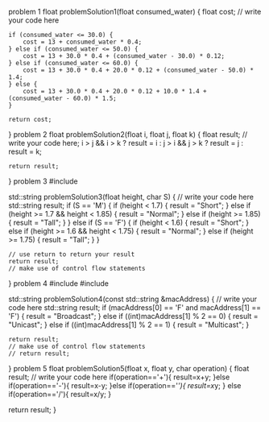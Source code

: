 problem 1
float problemSolution1(float consumed_water) {
    float cost;
    // write your code here

    if (consumed_water <= 30.0) {
        cost = 13 + consumed_water * 0.4;
    } else if (consumed_water <= 50.0) {
        cost = 13 + 30.0 * 0.4 + (consumed_water - 30.0) * 0.12;
    } else if (consumed_water <= 60.0) {
        cost = 13 + 30.0 * 0.4 + 20.0 * 0.12 + (consumed_water - 50.0) * 1.4;
    } else {
        cost = 13 + 30.0 * 0.4 + 20.0 * 0.12 + 10.0 * 1.4 + (consumed_water - 60.0) * 1.5;
    }

    return cost;
}
problem 2
float problemSolution2(float i, float j, float k) {
    float result;
    // write your code here;
    i > j && i > k ? result = i : j > i && j > k ? result = j : result = k;

    return result;
}
problem 3 
#include <string>

std::string problemSolution3(float height, char S) {
    // write your code here
    std::string result;
    if (S == 'M') {
        if (height < 1.7) {
            result = "Short";
        } else if (height >= 1.7 && height < 1.85) {
            result = "Normal";
        } else if (height >= 1.85) {
            result = "Tall";
        }
    } else if (S == 'F') {
        if (height < 1.6) {
            result = "Short";
        } else if (height >= 1.6 && height < 1.75) {
            result = "Normal";
        } else if (height >= 1.75) {
            result = "Tall";
        }
    }

    // use return to return your result
    return result;
    // make use of control flow statements
}
problem 4
#include <string>
#include <sstream>

std::string problemSolution4(const std::string &macAddress) {
    // write your code here
    std::string result;
    if (macAddress[0] == 'F' and macAddress[1] == 'F') {
        result = "Broadcast";
    } else if ((int)macAddress[1] % 2 == 0) {
        result = "Unicast";
    } else if ((int)macAddress[1] % 2 == 1) {
        result = "Multicast";
    }
    
    return result;    
    // make use of control flow statements
    // return result;
}
problem 5
float problemSolution5(float x, float y, char operation) {
   float result;
   // write your code here
   if(operation=='+'){
      result=x+y;
   }else if(operation=='-'){
      result=x-y;
  }else if(operation=='*'){
      result=x*y;
   } else if(operation=='/'){
      result=x/y;
   }

   return result;
} 
